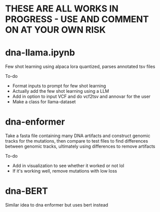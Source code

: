# THESE ARE ALL WORKS IN PROGRESS - USE AND COMMENT ON AT YOUR OWN RISK

# dna-llama.ipynb
Few shot learning using alpaca lora quantized, parses annotated tsv files

To-do
- Format inputs to prompt for few shot learning
- Actually add the few shot learning using a LLM
- Add in option to input VCF and do vcf2tsv and annovar for the user
- Make a class for llama-dataset

# dna-enformer
Take a fasta file containing many DNA artifacts and construct genomic tracks for the mutations, then compare to test files to find differences between
genomic tracks, ultimately using differences to remove artifacts

To-do
- Add in visualization to see whether it worked or not lol
- If it's working well, remove mutations with low loss

# dna-BERT
Similar idea to dna enformer but uses bert instead
